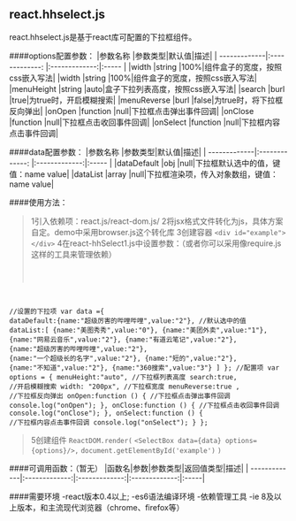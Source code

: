 ## react.hhselect.js
react.hhselect.js是基于react库可配置的下拉框组件。

####options配置参数：
|参数名称 |参数类型|默认值|描述|
| -------------|:-------------: |:-------------:|:----- |
|width  |string      |100%|组件盒子的宽度，按照css嵌入写法|
|width  |string      |100%|组件盒子的宽度，按照css嵌入写法|
|menuHeight |string  |auto|盒子下拉列表高度，按照css嵌入写法|
|search |burl  |true|为true时，开启模糊搜索| 
|menuReverse |burl  |false|为true时，将下拉框反向弹出| 
|onOpen |function  |null|下拉框点击弹出事件回调|
|onClose |function  |null|下拉框点击收回事件回调| 
|onSelect |function  |null|下拉框内容点击事件回调| 

####data配置参数：
|参数名称 |参数类型|默认值|描述|
| -------------|:-------------: |:-------------:|:----- |
|dataDefault  |obj      |null|下拉框默认选中的值，键值：name  value|
|dataList  |array      |null|下拉框渲染项，传入对象数组，键值：name value|

####使用方法：
>1引入依赖项：react.js/react-dom.js/
>2将jsx格式文件转化为js，具体方案自定。demo中采用browser.js这个转化库
>3创建容器
>```<div id="example"></div>```
>4在react-hhSelect1.js中设置参数：（或者你可以采用像require.js这样的工具来管理依赖）
><pre><code>
//设置的下拉项
var data ={
    dataDefault:{name:"超级厉害的哔哩哔哩",value:"2"},  //默认选中的值
    dataList:[
        {name:"美图秀秀",value:"0"},
        {name:"美团外卖",value:"1"},
        {name:"网易云音乐",value:"2"},
        {name:"有道云笔记",value:"2"},
        {name:"超级厉害的哔哩哔哩",value:"2"},
        {name:"一个超级长的名字",value:"2"},
        {name:"短的",value:"2"},
        {name:"不知道",value:"2"},
        {name:"360搜索",value:"3"}
    ]
};
//配置项
var options = {
    menuHeight:"auto",           //下拉框列表高度
    search:true,              //开启模糊搜索
    width: "200px",              //下拉框宽度
    menuReverse:true ,        //下拉框反向弹出
    onOpen:function () {         //下拉框点击弹出事件回调
        console.log("onOpen");
    },
    onClose:function () {        //下拉框点击收回事件回调
        console.log("onClose");
    },
    onSelect:function () {       //下拉框内容点击事件回调
        console.log("onSelect");
    }
};</code></pre>
>5创建组件
>```ReactDOM.render(```
>```<SelectBox data={data} options={options}/>,```
>```document.getElementById('example')```
>```)```

####可调用函数：（暂无）
|函数名|参数|参数类型|返回值类型|描述|
| -------------|:-------------:|:-------------:|:-------------:|:-----|

####需要环境
-react版本0.4以上;
-es6语法编译环境
-依赖管理工具
-ie 8及以上版本，和主流现代浏览器（chrome、firefox等）
